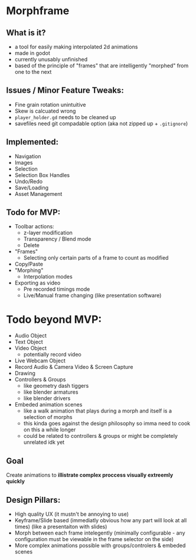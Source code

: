 # Morphframe

## What is it?
- a tool for easily making interpolated 2d animations
- made in godot
- currently unusably unfinished
- based of the principle of "frames" that are intelligently "morphed" from one to the next

## Issues / Minor Feature Tweaks:
- Fine grain rotation unintuitive
- Skew is calcuated wrong
- `player_holder.gd` needs to be cleaned up
- savefiles need git compadable option (aka not zipped up + `.gitignore`)

## Implemented:
- Navigation
- Images
- Selection
- Selection Box Handles
- Undo/Redo
- Save/Loading
- Asset Management

## Todo for MVP:
- Toolbar actions:
  - z-layer modification
  - Transparency / Blend mode
  - Delete
- "Frames"
  - Selecting only certain parts of a frame to count as modified
- Copy/Paste
- "Morphing"
  - Interpolation modes
- Exporting as video
  - Pre recorded timings mode
  - Live/Manual frame changing (like presentation software)

# Todo beyond MVP:
- Audio Object
- Text Object
- Video Object
  - potentially record video
- Live Webcam Object
- Record Audio & Camera Video & Screen Capture
- Drawing
- Controllers & Groups
  - like geometry dash tiggers
  - like blender armatures
  - like blender drivers
- Embeded animation scenes
  - like a walk animation that plays during a morph and itself is a selection of morphs
  - this kinda goes against the design philosophy so imma need to cook on this a while longer
  - could be related to controllers & groups or might be completely unrelated idk yet

## Goal
Create animations to **illistrate complex proccess visually extreemly quickly**

## Design Pillars:
- High quality UX (it mustn't be annoying to use)
- Keyframe/Slide based (immediatly obvious how any part will look at all times) (like a presentaiton with slides)
- Morph between each frame intelegently (minimally configurable - any configuration must be viewable in the frame selector on the side)
- More complex animations possible with groups/controlers & embeded scenes
